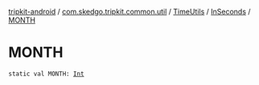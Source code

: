 [tripkit-android](../../../index.md) / [com.skedgo.tripkit.common.util](../../index.md) / [TimeUtils](../index.md) / [InSeconds](index.md) / [MONTH](./-m-o-n-t-h.md)

# MONTH

`static val MONTH: `[`Int`](https://kotlinlang.org/api/latest/jvm/stdlib/kotlin/-int/index.html)